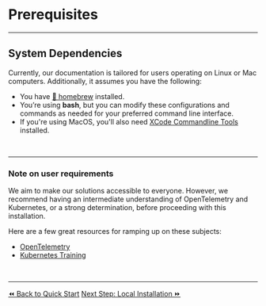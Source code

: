 # Prerequisites
----
## System Dependencies
Currently, our documentation is tailored for users operating on Linux or Mac computers. Additionally, it assumes you have the following:
  - You have <a href="https://brew.sh/" target="_blank">🍺 homebrew</a> installed.
  - You’re using __bash__, but you can modify these configurations and commands as needed for your preferred command line interface.
  - If you're using MacOS, you'll also need <a href="https://mac.install.guide/commandlinetools/" target="_blank">XCode Commandline Tools</a> installed.

<br>

----
### Note on user requirements
We aim to make our solutions accessible to everyone. However, we recommend having an intermediate understanding of OpenTelemetry and Kubernetes, or a strong determination, before proceeding with this installation.

Here are a few great resources for ramping up on these subjects:
* [OpenTelemetry](https://opentelemetry.io/docs/getting-started/)
* [Kubernetes Training](https://kubernetes.io/training/)

<br>

----


<span class="left"><a href="./quick-start.md">⏪ Back to Quick Start</a></span>
<span class="right"><a href="./install.md">Next Step: Local Installation ⏩</a></span>


